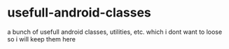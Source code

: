 # usefull-android-classes
a bunch of usefull android classes, utilities, etc. which i dont want to loose so i will keep them here
